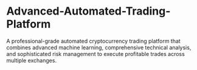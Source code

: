 # Advanced-Automated-Trading-Platform
A professional-grade automated cryptocurrency trading platform that combines advanced machine learning, comprehensive technical analysis, and sophisticated risk management to execute profitable trades across multiple exchanges.

